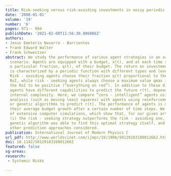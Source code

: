 ```yaml
---
title: Risk-seeking versus risk-avoiding investments in noisy periodic environments
date: '2008-01-01'
volume: '19'
number: '6'
pages: 971-- 994
publishDate: '2021-02-08T11:56:30.806886Z'
authors:
- Jesus Emeterio Navarro - Barrientos
- Frank Edward Walter
- Frank Schweitzer
abstract: We study the performance of various agent strategies in an artificial investment
  scenario. Agents are equipped with a budget, x(t), and at each time step invest
  a particular fraction, q(t), of their budget. The return on investment (RoI), r(t),
  is characterized by a periodic function with different types and levels of noise.
  Risk - avoiding agents choose their fraction q(t) proportional to the expected positive
  RoI, while risk - seeking agents always choose a maximum value qmax if they predict
  the RoI to be positive (“everything on red”). In addition to these different strategies,
  agents have different capabilities to predict the future r(t), dependent on their
  internal complexity. Here, we compare “zero - intelligent” agents using technical
  analysis (such as moving least squares) with agents using reinforcement learning
  or genetic algorithms to predict r(t). The performance of agents is measured by
  their average budget growth after a certain number of time steps. We present results
  of extensive computer simulations, which show that, for our given artificial environment,
  (i) the risk - seeking strategy outperforms the risk - avoiding one, and (ii) the
  genetic algorithm was able to find this optimal strategy itself, and thus outperforms
  other prediction approaches considered.
publication: International Journal of Modern Physics C
url_pdf: http://www.worldscinet.com/ijmpc/19/1906/S0129183108012662.html
doi: 10.1142/S0129183108012662
featured: false
sg-areas:
research: 
 - Systemic Risks
 
---
```


